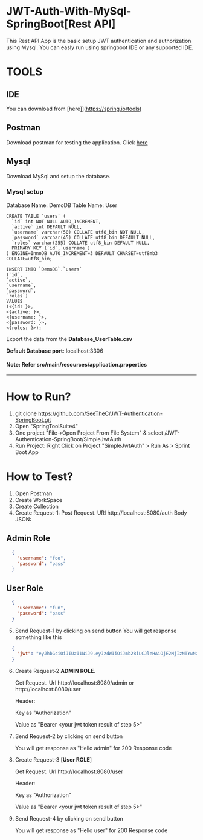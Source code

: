 # JWT-Auth-With-MySql-SpringBoot[Rest API]

This Rest API App is the basic setup JWT authentication and authorization using Mysql. You can easly run using springboot IDE or any supported IDE.

# TOOLS

## IDE
You can download from [here]](https://spring.io/tools)

## Postman

Download postman for testing the application. Click [here](https://www.postman.com/downloads/)

## Mysql

Download MySql and setup the database.

### Mysql setup
Database Name: DemoDB
Table Name: User

```mysql
CREATE TABLE `users` (
  `id` int NOT NULL AUTO_INCREMENT,
  `active` int DEFAULT NULL,
  `username` varchar(50) COLLATE utf8_bin NOT NULL,
  `password` varchar(45) COLLATE utf8_bin DEFAULT NULL,
  `roles` varchar(255) COLLATE utf8_bin DEFAULT NULL,
  PRIMARY KEY (`id`,`username`)
) ENGINE=InnoDB AUTO_INCREMENT=3 DEFAULT CHARSET=utf8mb3 COLLATE=utf8_bin;

INSERT INTO `DemoDB`.`users`
(`id`,
`active`,
`username`,
`password`,
`roles`)
VALUES
(<{id: }>,
<{active: }>,
<{username: }>,
<{password: }>,
<{roles: }>);
```
Export the data from the **Database_UserTable.csv**

**Default Database port**: localhost:3306
#### Note: Refer src/main/resources/application.properties
---
# How to Run?
1. git clone https://github.com/SeeTheC/JWT-Authentication-SpringBoot.git 
2. Open "SpringToolSuite4"
3. One project "File->Open Project From File System" & select <your path>/JWT-Authentication-SpringBoot/SimpleJwtAuth
4. Run Project: Right Click on Project "SimpleJwtAuth" > Run As > Sprint Boot App

# How to Test?
1. Open Postman
2. Create WorkSpace
3. Create Collection
4. Create Request-1:
  Post Request. URl http://localhost:8080/auth
  Body JSON:
  ## Admin Role
```json
  {
    "username": "foo",
    "password": "pass"
  }
```
  ## User Role
```json
  {
    "username": "fun",
    "password": "pass"
  }
```

5. Send Request-1 by clicking on send button
  You will get response something like this
```json
  {
    "jwt": "eyJhbGciOiJIUzI1NiJ9.eyJzdWIiOiJmb28iLCJleHAiOjE2MjIzNTYwNzEsImlhdCI6MTYyMjMyMDA3MX0.RzOb5TUHym7jDCB1-uRMCtDggq8g7V2DRwvygwDim64"
  }
```
6. Create Request-2 **ADMIN ROLE**.

   Get Request. Url http://localhost:8080/admin or http://localhost:8080/user
  
   Header: 
  
   Key as "Authorization"
  
   Value as "Bearer <your jwt token result of step 5>"
8. Send Request-2 by clicking on send button
  
   You will get response as "Hello admin" for 200 Response code
7. Create Request-3 [**User ROLE**]
   
   Get Request. Url http://localhost:8080/user
  
   Header:
  
   Key as "Authorization"
  
   Value as "Bearer <your jwt token result of step 5>"

9. Send Request-4 by clicking on send button
  
    You will get response as "Hello user" for 200 Response code

